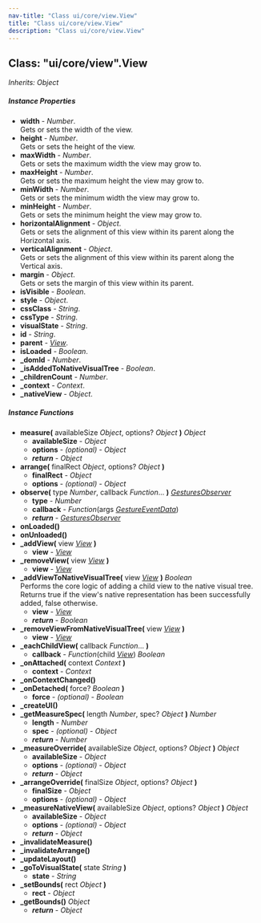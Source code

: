 ```yaml
---
nav-title: "Class ui/core/view.View"
title: "Class ui/core/view.View"
description: "Class ui/core/view.View"
---
```

## Class: "ui/core/view".View  
_Inherits:_ _Object_

##### Instance Properties
 - **width** - _Number_.    
  Gets or sets the width of the view.
 - **height** - _Number_.    
  Gets or sets the height of the view.
 - **maxWidth** - _Number_.    
  Gets or sets the maximum width the view may grow to.
 - **maxHeight** - _Number_.    
  Gets or sets the maximum height the view may grow to.
 - **minWidth** - _Number_.    
  Gets or sets the minimum width the view may grow to.
 - **minHeight** - _Number_.    
  Gets or sets the minimum height the view may grow to.
 - **horizontalAlignment** - _Object_.    
  Gets or sets the alignment of this view within its parent along the Horizontal axis.
 - **verticalAlignment** - _Object_.    
  Gets or sets the alignment of this view within its parent along the Vertical axis.
 - **margin** - _Object_.    
  Gets or sets the margin of this view within its parent.
 - **isVisible** - _Boolean_.
 - **style** - _Object_.
 - **cssClass** - _String_.
 - **cssType** - _String_.
 - **visualState** - _String_.
 - **id** - _String_.
 - **parent** - [_View_](../../../ui/core/view/View.md).
 - **isLoaded** - _Boolean_.
 - **_domId** - _Number_.
 - **_isAddedToNativeVisualTree** - _Boolean_.
 - **_childrenCount** - _Number_.
 - **_context** - _Context_.
 - **_nativeView** - _Object_.

##### Instance Functions
 - **measure(** availableSize _Object_, options? _Object_ **)** _Object_
   - **availableSize** - _Object_
   - **options** - _(optional)_ - _Object_
   - _**return**_ - _Object_
 - **arrange(** finalRect _Object_, options? _Object_ **)**
   - **finalRect** - _Object_
   - **options** - _(optional)_ - _Object_
 - **observe(** type _Number_, callback _Function_... **)** [_GesturesObserver_](../../../ui/gestures/GesturesObserver.md)
   - **type** - _Number_
   - **callback** - _Function_(args [_GestureEventData_](../../../ui/gestures/GestureEventData.md))
   - _**return**_ - [_GesturesObserver_](../../../ui/gestures/GesturesObserver.md)
 - **onLoaded()**
 - **onUnloaded()**
 - **_addView(** view [_View_](../../../ui/core/view/View.md) **)**
   - **view** - [_View_](../../../ui/core/view/View.md)
 - **_removeView(** view [_View_](../../../ui/core/view/View.md) **)**
   - **view** - [_View_](../../../ui/core/view/View.md)
 - **_addViewToNativeVisualTree(** view [_View_](../../../ui/core/view/View.md) **)** _Boolean_  
     Performs the core logic of adding a child view to the native visual tree. Returns true if the view's native representation has been successfully added, false otherwise.
   - **view** - [_View_](../../../ui/core/view/View.md)
   - _**return**_ - _Boolean_
 - **_removeViewFromNativeVisualTree(** view [_View_](../../../ui/core/view/View.md) **)**
   - **view** - [_View_](../../../ui/core/view/View.md)
 - **_eachChildView(** callback _Function_... **)**
   - **callback** - _Function_(child [_View_](../../../ui/core/view/View.md)) _Boolean_
 - **_onAttached(** context _Context_ **)**
   - **context** - _Context_
 - **_onContextChanged()**
 - **_onDetached(** force? _Boolean_ **)**
   - **force** - _(optional)_ - _Boolean_
 - **_createUI()**
 - **_getMeasureSpec(** length _Number_, spec? _Object_ **)** _Number_
   - **length** - _Number_
   - **spec** - _(optional)_ - _Object_
   - _**return**_ - _Number_
 - **_measureOverride(** availableSize _Object_, options? _Object_ **)** _Object_
   - **availableSize** - _Object_
   - **options** - _(optional)_ - _Object_
   - _**return**_ - _Object_
 - **_arrangeOverride(** finalSize _Object_, options? _Object_ **)**
   - **finalSize** - _Object_
   - **options** - _(optional)_ - _Object_
 - **_measureNativeView(** availableSize _Object_, options? _Object_ **)** _Object_
   - **availableSize** - _Object_
   - **options** - _(optional)_ - _Object_
   - _**return**_ - _Object_
 - **_invalidateMeasure()**
 - **_invalidateArrange()**
 - **_updateLayout()**
 - **_goToVisualState(** state _String_ **)**
   - **state** - _String_
 - **_setBounds(** rect _Object_ **)**
   - **rect** - _Object_
 - **_getBounds()** _Object_
   - _**return**_ - _Object_